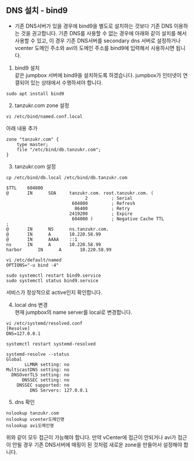 ## DNS 설치 - bind9

* 기존 DNS서버가 있을 경우에 bind9을 별도로 설치하는 것보다 기존 DNS 이용하는 것을 권고합니다. 기존 DNS를 사용할 수 없는 경우에 아래와 같이 설치를 해서 사용할 수 있고, 이 경우 기존 DNS서버를 secondary dns 서버로 설정하거나 vcenter 도메인 주소와 avi의 도메인 주소를 bind9에 입력해서 사용하시면 됩니다.

1. bind9 설치<br>
같은 jumpbox 서버에 bind9을 설치하도록 하겠습니다. 
jumpbox가 인터넷이 연결되어 있는 상태에서 수행하셔야 합니다.

``` sudo apt install bind9 ```

2. tanzukr.com zone 설정<br>
```
vi /etc/bind/named.conf.local
```
아래 내용 추가
```
zone "tanzukr.com" {
    type master;
    file "/etc/bind/db.tanzukr.com";
}
```

3. tanzukr.com 설정<br>
```
cp /etc/bind/db.local /etc/bind/db.tanzukr.com

$TTL    604800
@       IN      SOA     tanzukr.com. root.tanzukr.com. (
                              2         ; Serial
                         604800         ; Refresh
                          86400         ; Retry
                        2419200         ; Expire
                         604800 )       ; Negative Cache TTL
;
@       IN      NS      ns.tanzukr.com.
@       IN      A       10.220.58.99
@       IN      AAAA    ::1
ns      IN      A       10.220.58.99
harbor      IN      A       10.220.58.99
```

```
vi /etc/default/named
OPTIONS="-u bind -4"
```

```
sudo systemctl restart bind9.service
sudo systemctl status bind9.service

```
서비스가 정상적으로 active인지 확인합니다.

4. local dns 변경<br>
현재 jumpbox의 name server를 local로 변경합니다.
```
vi /etc/systemd/resolved.conf
[Resolve]
DNS=127.0.0.1
```
```
systemctl restart systemd-resolved

systemd-resolve --status
Global
       LLMNR setting: no
MulticastDNS setting: no
  DNSOverTLS setting: no
      DNSSEC setting: no
    DNSSEC supported: no
         DNS Servers: 127.0.0.1
```

5. dns 확인<br>
```
nslookup tanzukr.com
nslookup vcenter도메인명
nslookup avi도메인명
```
위와 같이 모두 접근이 가능해야 합니다. 만약 vCenter에 접근이 안되거나 avi가 접근이 안될 경우 기존 DNS서버에 매핑이 된 것처럼 새로운 zone을 만들어서 설정해야 합니다.

